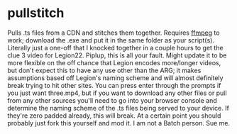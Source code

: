 # pullstitch
Pulls .ts files from a CDN and stitches them together. Requires [ffmpeg](https://ffmpeg.org/download.html) to work; download the .exe and put it in the same folder as your script(s).
Literally just a one-off that I knocked together in a couple hours to get the clue 3 video for Legion22. Piplup, this is all your fault.
Might update it to be more flexible on the off chance that Legion encodes more/longer videos, but don't expect this to have any use other than the ARG; it makes assumptions based off Legion's naming scheme and will almost definitely break trying to hit other sites.
You can press enter through the prompts if you just want three.mp4, but if you want to download any other files or pull from any other sources you'll need to go into your browser console and determine the naming scheme of the .ts files being served to your device. If they're zero padded already, this will break. At a certain point you should probably just fork this yourself and mod it. I am not a Batch person. Sue me.
